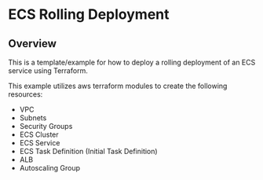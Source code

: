# ECS Rolling Deployment

## Overview

This is a template/example for how to deploy a rolling deployment of an ECS service using Terraform.

This example utilizes aws terraform modules to create the following resources:
- VPC
- Subnets
- Security Groups
- ECS Cluster
- ECS Service
- ECS Task Definition (Initial Task Definition)
- ALB
- Autoscaling Group